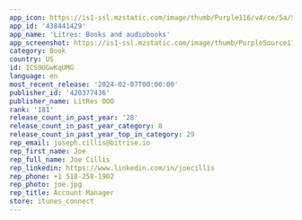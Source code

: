 ```yaml
---
app_icon: https://is1-ssl.mzstatic.com/image/thumb/Purple116/v4/ce/5a/5b/ce5a5b18-9dbc-4f88-880d-2d386de8a37d/AppIcon-0-0-1x_U007epad-0-0-85-220.png/1024x1024bb.png
app_id: '438441429'
app_name: 'Litres: Books and audiobooks'
app_screenshot: https://is1-ssl.mzstatic.com/image/thumb/PurpleSource116/v4/9c/b8/73/9cb873ca-a518-c124-a1df-b08aa6d3b7de/ddcff3d5-c8a9-4fe2-a8c6-e52e24e75630__U0023001.jpg/1242x2688bb.png
category: Book
country: US
id: ICS9UGwKqUMG
language: en
most_recent_release: '2024-02-07T00:00:00'
publisher_id: '420377436'
publisher_name: LitRes OOO
rank: '181'
release_count_in_past_year: '28'
release_count_in_past_year_category: 8
release_count_in_past_year_top_in_category: 29
rep_email: joseph.cillis@bitrise.io
rep_first_name: Joe
rep_full_name: Joe Cillis
rep_linkedin: https://www.linkedin.com/in/joecillis
rep_phone: +1 518-258-1902
rep_photo: joe.jpg
rep_title: Account Manager
store: itunes_connect
---
```

